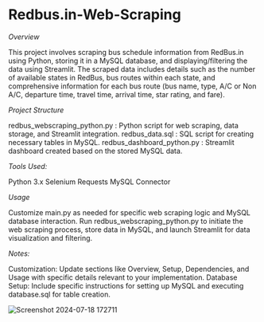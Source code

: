 # Redbus.in-Web-Scraping
*Overview*

This project involves scraping bus schedule information from RedBus.in using Python, storing it in a MySQL database, and displaying/filtering the data using Streamlit. The scraped data includes details such as the number of available states in RedBus, bus routes within each state, and comprehensive information for each bus route (bus name, type, A/C or Non A/C, departure time, travel time, arrival time, star rating, and fare).

*Project Structure*

redbus_webscraping_python.py	: 	Python script for web scraping, data storage, and Streamlit integration.
redbus_data.sql			:	 SQL script for creating necessary tables in MySQL.
redbus_dashboard_python.py	:	Streamlit dashboard created based on the stored MySQL data. 

*Tools Used:*

Python 3.x
Selenium
Requests
MySQL Connector



*Usage*

Customize main.py as needed for specific web scraping logic and MySQL database interaction.
Run redbus_webscraping_python.py to initiate the web scraping process, store data in MySQL, and launch Streamlit for data visualization and filtering.

*Notes:*

Customization: Update sections like Overview, Setup, Dependencies, and Usage with specific details relevant to your implementation.
Database Setup: Include specific instructions for setting up MySQL and executing database.sql for table creation.

![Screenshot 2024-07-18 172711](https://github.com/user-attachments/assets/30b89bb4-99c5-4220-837d-ba436f23f093)
